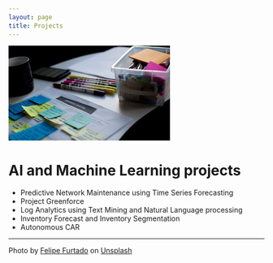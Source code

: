 ```yaml
---
layout: page
title: Projects
---
```

![Projects](/images/projects.jpg)

# AI and Machine Learning projects

* Predictive Network Maintenance using Time Series Forecasting
* Project Greenforce
* Log Analytics using Text Mining and Natural Language processing
* Inventory Forecast and Inventory Segmentation
* Autonomous CAR

---
Photo by <a href="https://unsplash.com/@furtado?utm_source=unsplash&utm_medium=referral&utm_content=creditCopyText">Felipe Furtado</a> on <a href="https://unsplash.com/s/photos/projects?utm_source=unsplash&utm_medium=referral&utm_content=creditCopyText">Unsplash</a>
